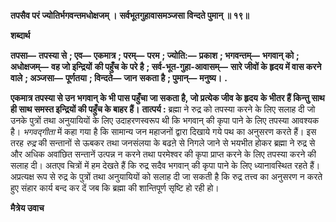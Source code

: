 **तपसैव परं ज्योतिर्भगवन्तमधोक्षजम् ।** **सर्वभूतगुहावासमञ्जसा विन्दते पुमान् ॥ १९॥** 

**शब्दार्थ** 

**तपसा—** **तपस्या से** **; एव—** **एकमात्र** **; परम्—** **परम** **; ज्योति:—** **प्रकाश** **; भगवन्तम्—** **भगवान् को** **; अधोक्षजम्—** **वह जो इन्द्रियों** **की पहुँच के परे है** **; सर्व-भूत-गुहा-आवासम्—** **सारे जीवों के हृदय में वास करने वाले** **; अञ्जसा—** **पूर्णतया** **; विन्दते—** **जान** **सकता है** **; पुमान्—** **मनुष्य।** **.** 

**एकमात्र तपस्या से उन भगवान् के भी पास पहुँचा जा सकता है, जो प्रत्येक जीव के हृदय** **के भीतर हैं किन्तु साथ ही साथ समस्त इन्द्रियों की पहुँच के बाहर हैं।** **तात्पर्य :** ब्रह्मा ने रुद्र को तपस्या करने के लिए सलाह दी जो उनके पुत्रों तथा अनुयायियों के लिए उदाहरणस्वरूप थी कि भगवान् की कृपा पाने के लिए तपस्या आवश्यक है। *भगवद्गीता* में कहा गया है कि सामान्य जन महाजनों द्वारा दिखाये गये पथ का अनुसरण करते हैं। इस तरह *रुद्र* की सन्तानों से ऊबकर तथा जनसंलया के बढऩे से निगले जाने से भयभीत होकर ब्रह्मा ने रुद्र से और अधिक अवांछित सन्तानें उत्पन्न न करने तथा परमेश्वर की कृपा प्राप्त करने के लिए तपस्या करने की सलाह दी। अतएव चित्रों में हम देखते हैं कि रुद्र सदैव भगवान् की कृपा पाने के लिए ध्यानावस्थित रहते हैं। अप्रत्यक्ष रूप से रुद्र के पुत्रों तथा अनुयायियों को सलाह दी जा सकती है कि रुद्र तत्त्व का अनुसरण न करते हुए संहार कार्य बन्द कर दें जब कि ब्रह्मा की शान्तिपूर्ण सृष्टि हो रही हो।  

**मैत्रेय उवाच** 